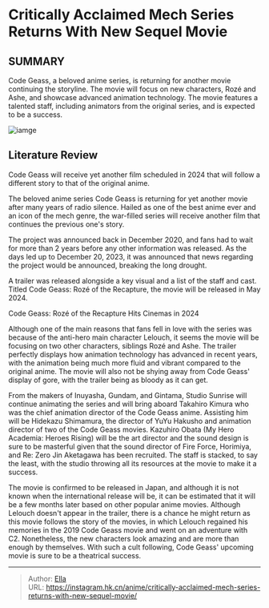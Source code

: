 # Critically Acclaimed Mech Series Returns With New Sequel Movie


## SUMMARY 



  Code Geass, a beloved anime series, is returning for another movie continuing the storyline.   The movie will focus on new characters, Rozé and Ashe, and showcase advanced animation technology.   The movie features a talented staff, including animators from the original series, and is expected to be a success.  

![iamge](https://static1.srcdn.com/wordpress/wp-content/uploads/2023/11/code-geass-lelouch-of-the-rebellion.jpg)

## Literature Review

Code Geass will receive yet another film scheduled in 2024 that will follow a different story to that of the original anime.




The beloved anime series Code Geass is returning for yet another movie after many years of radio silence. Hailed as one of the best anime ever and an icon of the mech genre, the war-filled series will receive another film that continues the previous one&#39;s story.




The project was announced back in December 2020, and fans had to wait for more than 2 years before any other information was released. As the days led up to December 20, 2023, it was announced that news regarding the project would be announced, breaking the long drought.


 

A trailer was released alongside a key visual and a list of the staff and cast. Titled Code Geass: Rozé of the Recapture, the movie will be released in May 2024.

     


 Code Geass: Rozé of the Recapture Hits Cinemas in 2024 
          




Although one of the main reasons that fans fell in love with the series was because of the anti-hero main character Lelouch, it seems the movie will be focusing on two other characters, siblings Rozé and Ashe. The trailer perfectly displays how animation technology has advanced in recent years, with the animation being much more fluid and vibrant compared to the original anime. The movie will also not be shying away from Code Geass&#39; display of gore, with the trailer being as bloody as it can get.

From the makers of Inuyasha, Gundam, and Gintama, Studio Sunrise will continue animating the series and will bring aboard Takahiro Kimura who was the chief animation director of the Code Geass anime. Assisting him will be Hidekazu Shimamura, the director of YuYu Hakusho and animation director of two of the Code Geass movies. Kazuhiro Obata (My Hero Academia: Heroes Rising) will be the art director and the sound design is sure to be masterful given that the sound director of Fire Force, Horimiya, and Re: Zero Jin Aketagawa has been recruited. The staff is stacked, to say the least, with the studio throwing all its resources at the movie to make it a success.




The movie is confirmed to be released in Japan, and although it is not known when the international release will be, it can be estimated that it will be a few months later based on other popular anime movies. Although Lelouch doesn&#39;t appear in the trailer, there is a chance he might return as this movie follows the story of the movies, in which Lelouch regained his memories in the 2019 Code Geass movie and went on an adventure with C2. Nonetheless, the new characters look amazing and are more than enough by themselves. With such a cult following, Code Geass&#39; upcoming movie is sure to be a theatrical success.



---

> Author: [Ella](https://instagram.hk.cn/)  
> URL: https://instagram.hk.cn/anime/critically-acclaimed-mech-series-returns-with-new-sequel-movie/  

